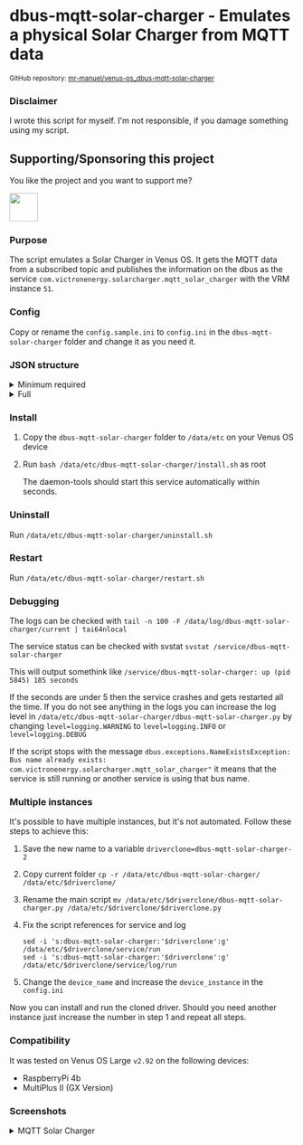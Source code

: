 # dbus-mqtt-solar-charger - Emulates a physical Solar Charger from MQTT data

<small>GitHub repository: [mr-manuel/venus-os_dbus-mqtt-solar-charger](https://github.com/mr-manuel/venus-os_dbus-mqtt-solar-charger)</small>

### Disclaimer

I wrote this script for myself. I'm not responsible, if you damage something using my script.


## Supporting/Sponsoring this project

You like the project and you want to support me?

[<img src="https://github.md0.eu/uploads/donate-button.svg" height="50">](https://www.paypal.com/donate/?hosted_button_id=3NEVZBDM5KABW)


### Purpose

The script emulates a Solar Charger in Venus OS. It gets the MQTT data from a subscribed topic and publishes the information on the dbus as the service `com.victronenergy.solarcharger.mqtt_solar_charger` with the VRM instance `51`.


### Config

Copy or rename the `config.sample.ini` to `config.ini` in the `dbus-mqtt-solar-charger` folder and change it as you need it.


### JSON structure

<details><summary>Minimum required</summary>

Single MTTP tracker
```json
{
    "Pv": {
        "V": 60.0
    },
    "Yield": {
        "Power": 120.0
    },
    "Dc": {
        "0": {
            "Current": 10.0,
            "Voltage": 12.0
        }
    }
}
```

OR

Multiple MPPT tracker (min 2, max 4)
```json
{
    "Pv": {
        "0": {
            "V": 60.0,
            "P": 10.0
        },
        "1": {
            "V": 60.0,
            "P": 20.0
        },
        "2": {
            "V": 60.0,
            "P": 30.0
        },
        "3": {
            "V": 60.0,
            "P": 40.0
        }
    },
    "Dc": {
        "0": {
            "Voltage": 12.0,
            "Current": 8.33
        }
    }
}
```
</details>

<details><summary>Full</summary>

See [dbus](https://github.com/victronenergy/venus/wiki/dbus#solar-chargers) documentation for value description.

```json
{
    "Pv": {
        "0": {
            "V": 60.0,                           --> Float - Voltage of 1. MPPT tracker
            "P": 10.0                            --> Float - Power of 1. MPPT tracker
        },
        "1": {
            "V": 60.0,                           --> Float - Voltage of 2. MPPT tracker
            "P": 20.0                            --> Float - Power of 2. MPPT tracker
        },
        "2": {
            "V": 60.0,                           --> Float - Voltage of 3. MPPT tracker
            "P": 30.0                            --> Float - Power of 3. MPPT tracker
        },
        "3": {
            "V": 60.0,                           --> Float - Voltage of 4. MPPT tracker
            "P": 40.0                            --> Float - Power of 4. MPPT tracker
        }
    },
    "Yield": {
        "Power": 180,                            --> Float - Power of single MTTP tracker or sum of all trackers. Calculated in multiple MTTP tracker mode, if not set
        "User": 30,                              --> Int - kWh produced until reset
        "System": 30                             --> Int - kWh produced until now (lifetime)
    },
    "Dc": {
        "0": {
            "Current": 15,                       --> Float - Battery current
            "Voltage": 12                        --> Float - Battery voltage
        }
    },
    "Link": {
        "NetworkMode": "0x1",                    --> See dbus documentation
        "BatteryCurrent": 0.0,                   --> See dbus documentation
        "ChargeCurrent": 0.0,                    --> See dbus documentation
        "ChargeVoltage": 0.0,                    --> See dbus documentation
        "NetworkStatus": "0x04",                 --> See dbus documentation
        "TemperatureSense": 20.0,                --> See dbus documentation
        "TemperatureSenseActive": 0,             --> See dbus documentation
        "VoltageSense": 80.0,                    --> See dbus documentation
        "VoltageSenseActive": 0                  --> See dbus documentation
    },
    "Settings": {
        "BmsPresent": 0,                         --> See dbus documentation
        "ChargeCurrentLimit": 120.0              --> Float - Maximum charge current
    },
    "Load": {
        "State": 0,                              --> Int - Whether the load is on or of
        "I": 0.0                                 --> Float - Current from the load output
    },
    "ErrorCode": 0,                              --> See dbus documentation
    "State": 3,                                  --> See dbus documentation
    "Mode": 4,                                   --> 0 = On; 4 = Off
    "MppOperationMode": 2,                       --> 0 = Off; 1 = Voltage or Current limited; 2 = MPPT Tracker active
    "DeviceOffReason": "",                       --> See dbus documentation
    "Relay": {
        "0": {
            "State": 0                           --> See dbus documentation
        }
    },
    "History": {
        "Daily": {                               --> Daily history
            "0": {                               --> String - Today
                "Yield": 11,                     --> Float - kWh of today
                "Consumption": 22,               --> Int - kWh of today
                "MaxPower": 33,                  --> Float - Watt peak of today
                "MaxPvVoltage": 44,              --> Float - Volt peak of today
                "MinBatteryVoltage": 55,         --> Float - Min battery voltage of today
                "MaxBatteryVoltage": 66,         --> Float - Max battery voltage of today
                "MaxBatteryCurrent": 77,         --> Float - Max battery current of today
                "TimeInBulk": 3600,              --> Int - Seconds in bulk mode of today
                "TimeInAbsorption": 1800,        --> Int - Seconds in absorption mode of today
                "TimeInFloat": 900,              --> Int - Seconds in float mode of today
                "LastError1": 1,                 --> Int - Last error of today - See dbus documentation /ErrorCode
                "LastError2": 2,                 --> Int - Second last error of today - See dbus documentation /ErrorCode
                "LastError3": 3,                 --> Int - Thrid last error of today - See dbus documentation /ErrorCode
                "LastError4": 4,                 --> Int - Fourth last error of today - See dbus documentation /ErrorCode
                "Pv": {
                    "0": {                       --> MPPT tracker number 1
                        "Yield": 1,              --> Float - kWh of today for MPPT tracker 1
                        "MaxPower": 11,          --> Float - Watt peak of today for MPPT tracker 1
                        "MaxVoltage": 111        --> Float - Volt peak of today for MPPT tracker 1
                    },
                    "1": {                       --> MPPT tracker number 2
                        "Yield": 2,              --> Float - kWh of today for MPPT tracker 2
                        "MaxPower": 22,          --> Float - Watt peak of today for MPPT tracker 2
                        "MaxVoltage": 222        --> Float - Volt peak of today for MPPT tracker 2
                    },
                    "2": {                       --> MPPT tracker number 3
                        "Yield": 3,              --> Float - kWh of today for MPPT tracker 3
                        "MaxPower": 33,          --> Float - Watt peak of today for MPPT tracker 3
                        "MaxVoltage": 333        --> Float - Volt peak of today for MPPT tracker 3
                    },
                    "3": {                       --> MPPT tracker number 4
                        "Yield": 4,              --> Float - kWh of today for MPPT tracker 4
                        "MaxPower": 44,          --> Float - Watt peak of today for MPPT tracker 4
                        "MaxVoltage": 444        --> Float - Volt peak of today for MPPT tracker 4
                    }
                }
            },
            "1": {                               --> String - Yesterday
                "Yield": 11,                     --> Float - kWh of yesterday
                "Consumption": 22,               --> Int - kWh of yesterday
                "MaxPower": 33,                  --> Float - Watt peak of yesterday
                "MaxPvVoltage": 44,              --> Float - Volt peak of yesterday
                "MinBatteryVoltage": 55,         --> Float - Min battery voltage of yesterday
                "MaxBatteryVoltage": 66,         --> Float - Max battery voltage of yesterday
                "MaxBatteryCurrent": 77,         --> Float - Max battery current of yesterday
                "TimeInBulk": 3600,              --> Int - Seconds in bulk mode of yesterday
                "TimeInAbsorption": 1800,        --> Int - Seconds in absorption mode of yesterday
                "TimeInFloat": 900,              --> Int - Seconds in float mode of yesterday
                "LastError1": 1,                 --> Int - Last error of yesterday - See dbus documentation /ErrorCode
                "LastError2": 2,                 --> Int - Second last error of yesterday - See dbus documentation /ErrorCode
                "LastError3": 3,                 --> Int - Thrid last error of yesterday - See dbus documentation /ErrorCode
                "LastError4": 4,                 --> Int - Fourth last error of yesterday - See dbus documentation /ErrorCode
                "Pv": {
                    "0": {                       --> MPPT tracker number 1
                        "Yield": 1,              --> Float - kWh of yesterday for MPPT tracker 1
                        "MaxPower": 11,          --> Float - Watt peak of yesterday for MPPT tracker 1
                        "MaxVoltage": 111        --> Float - Volt peak of yesterday for MPPT tracker 1
                    },
                    "1": {                       --> MPPT tracker number 2
                        "Yield": 2,              --> Float - kWh of yesterday for MPPT tracker 2
                        "MaxPower": 22,          --> Float - Watt peak of yesterday for MPPT tracker 2
                        "MaxVoltage": 222        --> Float - Volt peak of yesterday for MPPT tracker 2
                    },
                    "2": {                       --> MPPT tracker number 3
                        "Yield": 3,              --> Float - kWh of yesterday for MPPT tracker 3
                        "MaxPower": 33,          --> Float - Watt peak of yesterday for MPPT tracker 3
                        "MaxVoltage": 333        --> Float - Volt peak of yesterday for MPPT tracker 3
                    },
                    "3": {                       --> MPPT tracker number 4
                        "Yield": 4,              --> Float - kWh of yesterday for MPPT tracker 4
                        "MaxPower": 44,          --> Float - Watt peak of yesterday for MPPT tracker 4
                        "MaxVoltage": 444        --> Float - Volt peak of yesterday for MPPT tracker 4
                    }
                }
            },
            "2": {                               --> String - 2 days ago (I do not recommend more than 30 days)
                "Yield": 11,                     --> Float - kWh of 2 days ago
                "Consumption": 22,               --> Int - kWh of 2 days ago
                "MaxPower": 33,                  --> Float - Watt peak of 2 days ago
                "MaxPvVoltage": 44,              --> Float - Volt peak of 2 days ago
                "MinBatteryVoltage": 55,         --> Float - Min battery voltage of 2 days ago
                "MaxBatteryVoltage": 66,         --> Float - Max battery voltage of 2 days ago
                "MaxBatteryCurrent": 77,         --> Float - Max battery current of 2 days ago
                "TimeInBulk": 3600,              --> Int - Seconds in bulk mode of 2 days ago
                "TimeInAbsorption": 1800,        --> Int - Seconds in absorption mode of 2 days ago
                "TimeInFloat": 900,              --> Int - Seconds in float mode of 2 days ago
                "LastError1": 1,                 --> Int - Last error of 2 days ago - See dbus documentation /ErrorCode
                "LastError2": 2,                 --> Int - Second last error of 2 days ago - See dbus documentation /ErrorCode
                "LastError3": 3,                 --> Int - Thrid last error of 2 days ago - See dbus documentation /ErrorCode
                "LastError4": 4,                 --> Int - Fourth last error of 2 days ago - See dbus documentation /ErrorCode
                "Pv": {
                    "0": {                       --> MPPT tracker number 1
                        "Yield": 1,              --> Float - kWh of 2 days ago for MPPT tracker 1
                        "MaxPower": 11,          --> Float - Watt peak of 2 days ago for MPPT tracker 1
                        "MaxVoltage": 111        --> Float - Volt peak of 2 days ago for MPPT tracker 1
                    },
                    "1": {                       --> MPPT tracker number 2
                        "Yield": 2,              --> Float - kWh of 2 days ago for MPPT tracker 2
                        "MaxPower": 22,          --> Float - Watt peak of 2 days ago for MPPT tracker 2
                        "MaxVoltage": 222        --> Float - Volt peak of 2 days ago for MPPT tracker 2
                    },
                    "2": {                       --> MPPT tracker number 3
                        "Yield": 3,              --> Float - kWh of 2 days ago for MPPT tracker 3
                        "MaxPower": 33,          --> Float - Watt peak of 2 days ago for MPPT tracker 3
                        "MaxVoltage": 333        --> Float - Volt peak of 2 days ago for MPPT tracker 3
                    },
                    "3": {                       --> MPPT tracker number 4
                        "Yield": 4,              --> Float - kWh of 2 days ago for MPPT tracker 4
                        "MaxPower": 44,          --> Float - Watt peak of 2 days ago for MPPT tracker 4
                        "MaxVoltage": 444        --> Float - Volt peak of 2 days ago for MPPT tracker 4
                    }
                }
            }
        },
        "Overall": {                             --> Lifetime history
            "DaysAvailable": 3,                  --> Fetched from config.ini from "history_days"
            "MaxPvVoltage": 44,                  --> Float - Max PV voltage in lifetime
            "MaxBatteryVoltage": 14,             --> Float - Max PV voltage in lifetime
            "MinBatteryVoltage": 11,             --> Float - Max PV voltage in lifetime
            "LastError1": 1,                     --> Int - Last error - See dbus documentation /ErrorCode
            "LastError2": 2,                     --> Int - Second last error - See dbus documentation /ErrorCode
            "LastError3": 3,                     --> Int - Thrid last error - See dbus documentation /ErrorCode
            "LastError4": 4                      --> Int - Fourth last error - See dbus documentation /ErrorCode
        }
    }
}
```
</details>


### Install

1. Copy the `dbus-mqtt-solar-charger` folder to `/data/etc` on your Venus OS device

2. Run `bash /data/etc/dbus-mqtt-solar-charger/install.sh` as root

   The daemon-tools should start this service automatically within seconds.

### Uninstall

Run `/data/etc/dbus-mqtt-solar-charger/uninstall.sh`

### Restart

Run `/data/etc/dbus-mqtt-solar-charger/restart.sh`

### Debugging

The logs can be checked with `tail -n 100 -F /data/log/dbus-mqtt-solar-charger/current | tai64nlocal`

The service status can be checked with svstat `svstat /service/dbus-mqtt-solar-charger`

This will output somethink like `/service/dbus-mqtt-solar-charger: up (pid 5845) 185 seconds`

If the seconds are under 5 then the service crashes and gets restarted all the time. If you do not see anything in the logs you can increase the log level in `/data/etc/dbus-mqtt-solar-charger/dbus-mqtt-solar-charger.py` by changing `level=logging.WARNING` to `level=logging.INFO` or `level=logging.DEBUG`

If the script stops with the message `dbus.exceptions.NameExistsException: Bus name already exists: com.victronenergy.solarcharger.mqtt_solar_charger"` it means that the service is still running or another service is using that bus name.

### Multiple instances

It's possible to have multiple instances, but it's not automated. Follow these steps to achieve this:

1. Save the new name to a variable `driverclone=dbus-mqtt-solar-charger-2`

2. Copy current folder `cp -r /data/etc/dbus-mqtt-solar-charger/ /data/etc/$driverclone/`

3. Rename the main script `mv /data/etc/$driverclone/dbus-mqtt-solar-charger.py /data/etc/$driverclone/$driverclone.py`

4. Fix the script references for service and log
    ```
    sed -i 's:dbus-mqtt-solar-charger:'$driverclone':g' /data/etc/$driverclone/service/run
    sed -i 's:dbus-mqtt-solar-charger:'$driverclone':g' /data/etc/$driverclone/service/log/run
    ```

5. Change the `device_name` and increase the `device_instance` in the `config.ini`

Now you can install and run the cloned driver. Should you need another instance just increase the number in step 1 and repeat all steps.

### Compatibility

It was tested on Venus OS Large `v2.92` on the following devices:

* RaspberryPi 4b
* MultiPlus II (GX Version)


### Screenshots

<details><summary>MQTT Solar Charger</summary>

![MQTT Solar Charger - pages](/screenshots/solar-charger_pages.png)
![MQTT Solar Charger - device list](/screenshots/solar-charger_device_list.png)
![MQTT Solar Charger - device list - mqtt solar-charger](/screenshots/solar-charger_device_list_mqtt-solar-charger_1.png)
![MQTT Solar Charger - device list - mqtt solar-charger](/screenshots/solar-charger_device_list_mqtt-solar-charger_2.png)
![MQTT Solar Charger - device list - mqtt solar-charger](/screenshots/solar-charger_device_list_mqtt-solar-charger_3.png)
![MQTT Solar Charger - device list - mqtt solar-charger](/screenshots/solar-charger_device_list_mqtt-solar-charger_4.png)
![MQTT Solar Charger - device list - mqtt solar-charger](/screenshots/solar-charger_device_list_mqtt-solar-charger_5.png)
![MQTT Solar Charger - device list - mqtt solar-charger](/screenshots/solar-charger_device_list_mqtt-solar-charger_6.png)
![MQTT Solar Charger - device list - mqtt solar-charger](/screenshots/solar-charger_device_list_mqtt-solar-charger_7.png)
![MQTT Solar Charger - device list - mqtt solar-charger](/screenshots/solar-charger_device_list_mqtt-solar-charger_8.png)
![MQTT Solar Charger - device list - mqtt solar-charger](/screenshots/solar-charger_device_list_mqtt-solar-charger_9.png)
![MQTT Solar Charger - device list - mqtt solar-charger](/screenshots/solar-charger_device_list_mqtt-solar-charger_10.png)
![MQTT Solar Charger - device list - mqtt solar-charger](/screenshots/solar-charger_device_list_mqtt-solar-charger_11.png)
![MQTT Solar Charger - device list - mqtt solar-charger](/screenshots/solar-charger_device_list_mqtt-solar-charger_12.png)
![MQTT Solar Charger - device list - mqtt solar-charger](/screenshots/solar-charger_device_list_mqtt-solar-charger_13.png)

</details>
